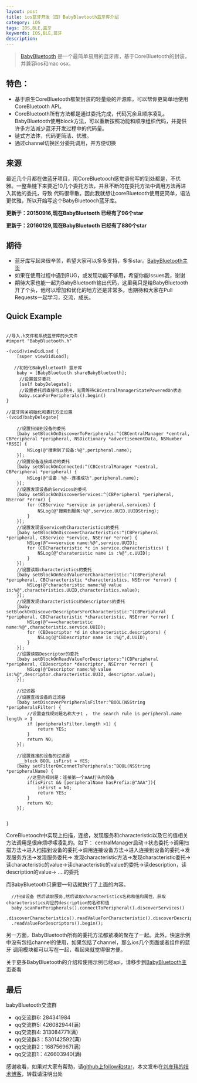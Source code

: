 ```yaml
---
layout: post
title: ios蓝牙开发（四）BabyBluetooth蓝牙库介绍
category: iOS
tags: IOS,BLE,蓝牙
keywords: IOS,BLE,蓝牙
description: 
---
```


> [BabyBluetooth](https://github.com/coolnameismy/BabyBluetooth) 是一个最简单易用的蓝牙库，基于CoreBluetooth的封装，并兼容ios和mac osx。


##  特色：

- 基于原生CoreBluetooth框架封装的轻量级的开源库，可以帮你更简单地使用CoreBluetooth API。
- CoreBluetooth所有方法都是通过委托完成，代码冗余且顺序凌乱。BabyBluetooth使用block方法，可以重新按照功能和顺序组织代码，并提供许多方法减少蓝牙开发过程中的代码量。
- 链式方法体，代码更简洁、优雅。
- 通过channel切换区分委托调用，并方便切换

##  来源

最近几个月都在做蓝牙项目，用CoreBluetooch感觉语句写的到处都是，不优雅。一整条链下来要近10几个委托方法，并且不断的在委托方法中调用方法再进入其他的委托，导致
代码很零散。因此我就想让coreBluetooth使用更简单，语法更优雅，所以开始写这个BabyBluetooch蓝牙库。

**更新于：20150916,现在BabyBluetooth 已经有了96个star**

**更新于：20160129,现在BabyBluetooth 已经有了880个star**


##  期待

  - 蓝牙库写起来很辛苦，希望大家可以多多支持，多多star。[BabyBluetooth主页](https://github.com/coolnameismy/BabyBluetooth)
  - 如果在使用过程中遇到BUG，或发现功能不够用，希望你能Issues我，谢谢
  - 期待大家也能一起为BabyBluetooth输出代码，这里我只是给BabyBluetooth开了个头，他可以增加和优化的地方还是非常多。也期待和大家在Pull Requests一起学习，交流，成长。

##  Quick Example



```objc

//导入.h文件和系统蓝牙库的头文件
#import "BabyBluetooth.h"

-(void)viewDidLoad {
    [super viewDidLoad];

   //初始化BabyBluetooth 蓝牙库
    baby = [BabyBluetooth shareBabyBluetooth];
     //设置蓝牙委托
     [self babyDelegate];
     //设置委托后直接可以使用，无需等待CBCentralManagerStatePoweredOn状态
     baby.scanForPeripherals().begin()
}

//蓝牙网关初始化和委托方法设置
-(void)babyDelegate{

    //设置扫描到设备的委托
    [baby setBlockOnDiscoverToPeripherals:^(CBCentralManager *central, CBPeripheral *peripheral, NSDictionary *advertisementData, NSNumber *RSSI) {
        NSLog(@"搜索到了设备:%@",peripheral.name);
    }];
    //设置设备连接成功的委托
    [baby setBlockOnConnected:^(CBCentralManager *central, CBPeripheral *peripheral) {
        NSLog(@"设备：%@--连接成功",peripheral.name);
    }];
    //设置发现设备的Services的委托
    [baby setBlockOnDiscoverServices:^(CBPeripheral *peripheral, NSError *error) {
        for (CBService *service in peripheral.services) {
            NSLog(@"搜索到服务:%@",service.UUID.UUIDString);
        }
    }];
    //设置发现设service的Characteristics的委托
    [baby setBlockOnDiscoverCharacteristics:^(CBPeripheral *peripheral, CBService *service, NSError *error) {
        NSLog(@"===service name:%@",service.UUID);
        for (CBCharacteristic *c in service.characteristics) {
            NSLog(@"charateristic name is :%@",c.UUID);
        }
    }];
    //设置读取characteristics的委托
    [baby setBlockOnReadValueForCharacteristic:^(CBPeripheral *peripheral, CBCharacteristic *characteristics, NSError *error) {
        NSLog(@"characteristic name:%@ value is:%@",characteristics.UUID,characteristics.value);
    }];
    //设置发现characteristics的descriptors的委托
    [baby setBlockOnDiscoverDescriptorsForCharacteristic:^(CBPeripheral *peripheral, CBCharacteristic *characteristic, NSError *error) {
        NSLog(@"===characteristic name:%@",characteristic.service.UUID);
        for (CBDescriptor *d in characteristic.descriptors) {
            NSLog(@"CBDescriptor name is :%@",d.UUID);
        }
    }];
    //设置读取Descriptor的委托
    [baby setBlockOnReadValueForDescriptors:^(CBPeripheral *peripheral, CBDescriptor *descriptor, NSError *error) {
        NSLog(@"Descriptor name:%@ value is:%@",descriptor.characteristic.UUID, descriptor.value);
    }];

    //过滤器
    //设置查找设备的过滤器
    [baby setDiscoverPeripheralsFilter:^BOOL(NSString *peripheralsFilter) {
        //设置查找规则是名称大于1 ， the search rule is peripheral.name length > 1
        if (peripheralsFilter.length >1) {
            return YES;
        }
        return NO;
    }];

    //设置连接的设备的过滤器
     __block BOOL isFirst = YES;
    [baby setFilterOnConnetToPeripherals:^BOOL(NSString *peripheralName) {
        //这里的规则是：连接第一个AAA打头的设备
        if(isFirst && [peripheralName hasPrefix:@"AAA"]){
            isFirst = NO;
            return YES;
        }
        return NO;
    }];


}

```

CoreBluetooch中实现上扫描，连接，发现服务和characteristic以及它的值相关方法调用是很麻烦啰嗦凌乱的。如下：
centralManager启动->状态委托->调用扫描方法->进入扫描到设备的委托->调用连接设备方法->进入连接到设备的委托->发现服务方法->发现服务委托->
发现characteristic方法->发现characteristic委托->读characteristic的value->读characteristic的value的委托->读description，读description的value-> ....的委托

而BabyBluetooth只需要一句话就执行了上面的内容。

````objc
  //扫描设备 然后读取服务,然后读取characteristics名称和值和属性，获取characteristics对应的description的名称和值
  baby.scanForPeripherals().connectToPeripheral().discoverServices()
  .discoverCharacteristics().readValueForCharacteristic().discoverDescriptorsForCharacteristic()
  .readValueForDescriptors().begin();
````
另一方面，BabyBluetooth所有的委托方法都紧凑的聚在了一起。此外，快速示例中没有包括channel的使用，如果包括了channel，那么ios几个页面或者组件的蓝牙
调用模块都可以写在一起，看起来就觉得很方便。

关于更多BabyBluetooth的介绍和使用示例已经api，请移步到[BabyBluetooth主页](https://github.com/coolnameismy/BabyBluetooth)查看


## 最后

babyBluetooth交流群

- qq交流群6: 284341984
- qq交流群5: 426082944(满）
- qq交流群4: 313084771(满）
- qq交流群3：530142592(满）
- qq交流群2：168756967(满）
- qq交流群1：426603940(满)

感谢收看，如果对大家有帮助，请[github上follow和star](https://github.com/coolnameismy)，本文发布在[刘彦玮的技术博客](http://liuyanwei.jumppo.com/)，转载请注明出处